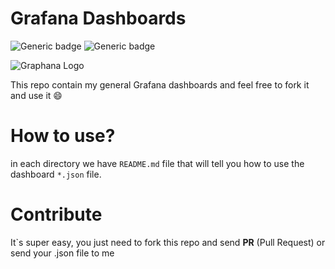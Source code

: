 # Grafana Dashboards
![Generic badge](https://img.shields.io/badge/Graphana_Dashboard_Test-Pass-<COLOR>.svg)  ![Generic badge](https://img.shields.io/badge/Price-Free-<COLOR>.svg)

![Graphana Logo](https://grafana.com/static/assets/img/grafana_logo.svg)

This repo contain my general Grafana dashboards and feel free to fork it and use it :smile:

# How to use?
in each directory we have `README.md` file that will tell you how to use the dashboard `*.json` file.

# Contribute 
It`s super easy, you just need to fork this repo and send __PR__ (Pull Request) or send your .json file to me
